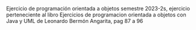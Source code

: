 Ejercicio de programación orientada a objetos semestre 2023-2s, ejercicio perteneciente al libro Ejercicios de programacion orientada a objetos con Java y UML de Leonardo Bermón Angarita, pag 87 a 96
